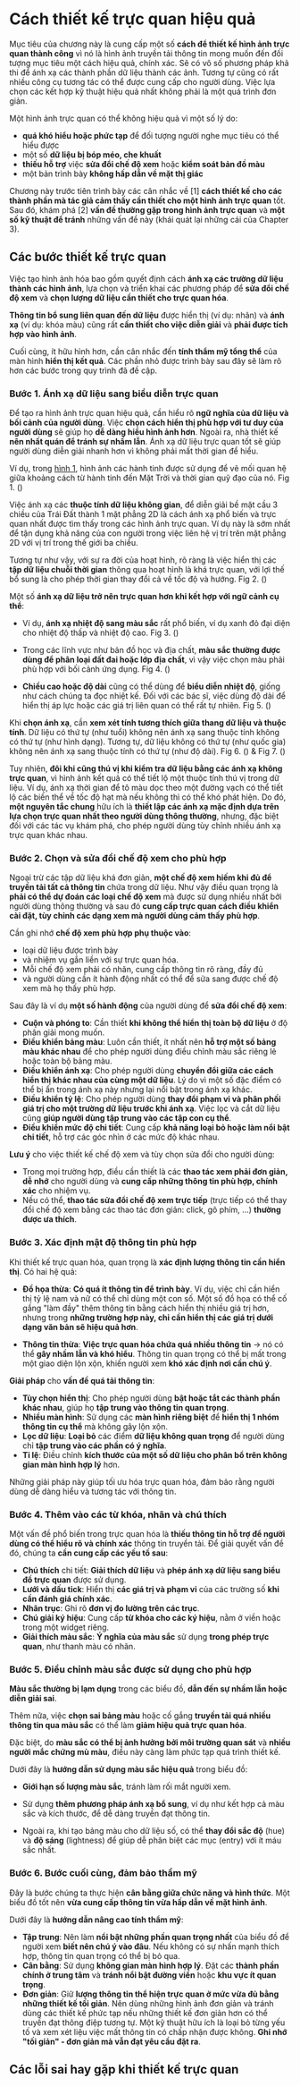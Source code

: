 # Cách thiết kế trực quan hiệu quả

Mục tiêu của chương này là cung cấp một số **cách để thiết kế hình ảnh trực quan thành công** vì nó là hình ảnh truyền tải thông tin mong muốn đến đối tượng mục tiêu một cách hiệu quả, chính xác. Sẽ có vô số phương pháp khả thi để ánh xạ các thành phần dữ liệu thành các ảnh. Tương tự cũng có rất nhiều công cụ tương tác có thể được cung cấp cho người dùng. Việc lựa chọn các kết hợp kỹ thuật hiệu quả nhất không phải là một quá trình đơn giản.

Một hình ảnh trực quan có thể không hiệu quả vì một số lý do:

+ **quá khó hiểu hoặc phức tạp** để đối tượng người nghe mục tiêu có thể hiểu được
+ một số **dữ liệu bị bóp méo, che khuất**
+ **thiếu hỗ trợ** việc **sửa đổi chế độ xem** hoặc **kiểm soát bản đồ màu**
+ một bản trình bày **không hấp dẫn về mặt thị giác**

Chương này trước tiên trình bày các cân nhắc về [1] **cách thiết kế cho các thành phần mà tác giả cảm thấy cần thiết cho một hình ảnh trực quan** tốt. Sau đó, khám phá [2] **vấn đề thường gặp trong hình ảnh trực quan** và **một số kỹ thuật để tránh** những vấn đề này (khái quát lại những cái của Chapter 3).

## Các bước thiết kế trực quan

Việc tạo hình ảnh hóa bao gồm quyết định cách **ánh xạ các trường dữ liệu thành các hình ảnh**, lựa chọn và triển khai các phương pháp để **sửa đổi chế độ xem** và **chọn lượng dữ liệu cần thiết cho trực quan hóa**.

**Thông tin bổ sung liên quan đến dữ liệu** được hiển thị (ví dụ: nhãn) và **ánh xạ** (ví dụ: khóa màu) cũng rất **cần thiết cho việc diễn giải** và **phải được tích hợp vào hình ảnh**.

Cuối cùng, ít hữu hình hơn, cần cân nhắc đến **tính thẩm mỹ tổng thể** của màn hình **hiển thị kết quả**. Các phần nhỏ được trình bày sau đây sẽ làm rõ hơn các bước trong quy trình đã đề cập.

### Bước 1. Ánh xạ dữ liệu sang biểu diễn trực quan

Để tạo ra hình ảnh trực quan hiệu quả, cần hiểu rõ **ngữ nghĩa của dữ liệu và bối cảnh của người dùng**. Việc **chọn cách hiển thị phù hợp với tư duy của người dùng** sẽ giúp họ **dễ dàng hiểu hình ảnh hơn**. Ngoài ra, nhà thiết kế **nên nhất quán để tránh sự nhầm lẫn**. Ánh xạ dữ liệu trực quan tốt sẽ giúp người dùng diễn giải nhanh hơn vì không phải mất thời gian để hiểu.

Ví dụ, trong [hình 1](...), hình ảnh các hành tinh được sử dụng để vẽ mối quan hệ giữa khoảng cách từ hành tinh đến Mặt Trời và thời gian quỹ đạo của nó. Fig 1. ()

Việc ánh xạ các **thuộc tính dữ liệu không gian**, để diễn giải bề mặt cầu 3 chiều của Trái Đất thành 1 mặt phẳng 2D là cách ánh xạ phổ biến và trực quan nhất được tìm thấy trong các hình ảnh trực quan. Ví dụ này là sớm nhất để tận dụng khả năng của con người trong việc liên hệ vị trí trên mặt phẳng 2D với vị trí trong thế giới ba chiều.

Tương tự như vậy, với sự ra đời của hoạt hình, rõ ràng là việc hiển thị các **tập dữ liệu chuỗi thời gian** thông qua hoạt hình là khá trực quan, với lợi thế bổ sung là cho phép thời gian thay đổi cả về tốc độ và hướng. Fig 2. ()

Một số **ánh xạ dữ liệu trở nên trực quan hơn khi kết hợp với ngữ cảnh cụ thể**:

+ Ví dụ, **ánh xạ nhiệt độ sang màu sắc** rất phổ biến, ví dụ xanh đỏ đại diện cho nhiệt độ thấp và nhiệt độ cao. Fig 3. ()

+ Trong các lĩnh vực như bản đồ học và địa chất, **màu sắc thường được dùng để phân loại đất đai hoặc lớp địa chất**, vì vậy việc chọn màu phải phù hợp với bối cảnh ứng dụng. Fig 4. ()

+ **Chiều cao hoặc độ dài** cũng có thể dùng để **biểu diễn nhiệt độ**, giống như cách chúng ta đọc nhiệt kế. Đối với các bác sĩ, việc dùng độ dài để hiển thị áp lực hoặc các giá trị liên quan có thể rất tự nhiên. Fig 5. ()

Khi **chọn ánh xạ**, cần **xem xét tính tương thích giữa thang dữ liệu và thuộc tính**. Dữ liệu có thứ tự (như tuổi) không nên ánh xạ sang thuộc tính không có thứ tự (như hình dạng). Tương tự, dữ liệu không có thứ tự (như quốc gia) không nên ánh xạ sang thuộc tính có thứ tự (như độ dài). Fig 6. () & Fig 7. ()

Tuy nhiên, **đôi khi cũng thú vị khi kiểm tra dữ liệu bằng các ánh xạ không trực quan**, vì hình ảnh kết quả có thể tiết lộ một thuộc tính thú vị trong dữ liệu. Ví dụ, ánh xạ thời gian để tô màu dọc theo một đường vạch có thể tiết lộ các biến thể về tốc độ hạt mà nếu không thì có thể khó phát hiện. Do đó, **một nguyên tắc chung** hữu ích là **thiết lập các ánh xạ mặc định dựa trên lựa chọn trực quan nhất theo người dùng thông thường**, nhưng, đặc biệt đối với các tác vụ khám phá, cho phép người dùng tùy chỉnh nhiều ánh xạ trực quan khác nhau.

### Bước 2. Chọn và sửa đổi chế độ xem cho phù hợp

Ngoại trừ các tập dữ liệu khá đơn giản, **một chế độ xem hiếm khi đủ để truyền tải tất cả thông tin** chứa trong dữ liệu. Như vậy điều quan trọng là **phải có thể dự đoán các loại chế độ xem** mà được sử dụng nhiều nhất bởi người dùng thông thường và sau đó **cung cấp trực quan cách điều khiển cài đặt, tùy chỉnh các dạng xem mà người dùng cảm thấy phù hợp**.

Cần ghi nhớ **chế độ xem phù hợp phụ thuộc vào**:

- loại dữ liệu được trình bày
- và nhiệm vụ gắn liền với sự trực quan hóa.
- Mỗi chế độ xem phải có nhãn, cung cấp thông tin rõ ràng, đầy đủ 
- và người dùng cần ít hành động nhất có thể để sửa sang được chế độ xem mà họ thấy phù hợp.

Sau đây là ví dụ **một số hành động** của người dùng để **sửa đổi chế độ xem**:

- **Cuộn và phóng to**: Cần thiết **khi không thể hiển thị toàn bộ dữ liệu** ở độ phân giải mong muốn.
- **Điều khiển bảng màu**: Luôn cần thiết, ít nhất nên **hỗ trợ một số bảng màu khác nhau** để cho phép người dùng điều chỉnh màu sắc riêng lẻ hoặc toàn bộ bảng màu.
- **Điều khiển ánh xạ**: Cho phép người dùng **chuyển đổi giữa các cách hiển thị khác nhau của cùng một dữ liệu**. Lý do vì một số đặc điểm có thể bị ẩn trong ánh xạ này nhưng lại nổi bật trong ánh xạ khác.
- **Điều khiển tỷ lệ**: Cho phép người dùng **thay đổi phạm vi và phân phối giá trị cho một trường dữ liệu trước khi ánh xạ**. Việc lọc và cắt dữ liệu cũng **giúp người dùng tập trung vào các tập con cụ thể**.
- **Điều khiển mức độ chi tiết**: Cung cấp **khả năng loại bỏ hoặc làm nổi bật chi tiết**, hỗ trợ các góc nhìn ở các mức độ khác nhau.

**Lưu ý** cho việc thiết kế chế độ xem và tùy chọn sửa đổi cho người dùng:

- Trong mọi trường hợp, điều cần thiết là các **thao tác xem phải đơn giản, dễ nhớ** cho người dùng và **cung cấp những thông tin phù hợp, chính xác** cho nhiệm vụ.
- Nếu có thể, **thao tác sửa đổi chế độ xem trực tiếp** (trực tiếp có thể thay đổi chế độ xem bằng các thao tác đơn giản: click, gõ phím, ...) **thường được ưa thích**.

### Bước 3. Xác định mật độ thông tin phù hợp

Khi thiết kế trực quan hóa, quan trọng là **xác định lượng thông tin cần hiển thị**. Có hai hệ quả:

+ **Đồ họa thừa**: **Có quá ít thông tin để trình bày**. Ví dụ, việc chỉ cần hiển thị tỷ lệ nam và nữ có thể chỉ dùng một con số. Một số đồ họa có thể cố gắng "làm đầy" thêm thông tin bằng cách hiển thị nhiều giá trị hơn, nhưng trong **những trường hợp này, chỉ cần hiển thị các giá trị dưới dạng văn bản sẽ hiệu quả hơn**.

+ **Thông tin thừa**: **Việc trực quan hóa chứa quá nhiều thông tin** $\to$ nó có thể **gây nhầm lẫn và khó hiểu**. Thông tin quan trọng có thể bị mất trong một giao diện lộn xộn, khiến người xem **khó xác định nơi cần chú ý**.

**Giải pháp** cho **vấn đề quá tải thông tin**:

- **Tùy chọn hiển thị**: Cho phép người dùng **bật hoặc tắt các thành phần khác nhau**, giúp họ **tập trung vào thông tin quan trọng**.
- **Nhiều màn hình**: Sử dụng các **màn hình riêng biệt** để **hiển thị 1 nhóm thông tin cụ thể** mà không gây lộn xộn.
- **Lọc dữ liệu**: **Loại bỏ** các điểm **dữ liệu không quan trọng** để người dùng chỉ **tập trung vào các phần có ý nghĩa**.
- **Tỉ lệ**: Điều chỉnh **kích thước của một số dữ liệu cho phân bổ trên không gian màn hình hợp lý** hơn.

Những giải pháp này giúp tối ưu hóa trực quan hóa, đảm bảo rằng người dùng dễ dàng hiểu và tương tác với thông tin.

### Bước 4. Thêm vào các từ khóa, nhãn và chú thích

Một vấn đề phổ biến trong trực quan hóa là **thiếu thông tin hỗ trợ để người dùng có thể hiểu rõ và chính xác** thông tin truyền tải. Để giải quyết vấn đề đó, chúng ta **cần cung cấp các yếu tố sau**:

+ **Chú thích** chi tiết: **Giải thích dữ liệu** và **phép ánh xạ dữ liệu sang biểu đồ trực quan** được sử dụng.
+ **Lưới và dấu tick**: Hiển thị **các giá trị và phạm vi** của các trường số **khi cần đánh giá chính xác**.
+ **Nhãn trục**: Ghi rõ **đơn vị đo lường trên các trục**.
+ **Chú giải ký hiệu**: Cung cấp **từ khóa cho các ký hiệu**, nằm ở viền hoặc trong một widget riêng.
+ **Giải thích màu sắc**: **Ý nghĩa của màu sắc** sử dụng **trong phép trực quan**, như thanh màu có nhãn.

### Bước 5. Điều chỉnh màu sắc được sử dụng cho phù hợp

**Màu sắc thường bị lạm dụng** trong các biểu đồ, **dẫn đến sự nhầm lẫn hoặc diễn giải sai**.

Thêm nữa, việc **chọn sai bảng màu** hoặc cố gắng **truyền tải quá nhiều thông tin qua màu sắc** có thể làm **giảm hiệu quả trực quan hóa**. 

Đặc biệt, do **màu sắc có thể bị ảnh hưởng bởi môi trường quan sát** và **nhiều người mắc chứng mù màu**, điều này càng làm phức tạp quá trình thiết kế.

Dưới đây là **hướng dẫn sử dụng màu sắc hiệu quả** trong biểu đồ:

+ **Giới hạn số lượng màu sắc**, tránh làm rối mắt người xem.

+ Sử dụng **thêm phương pháp ánh xạ bổ sung**, ví dụ như kết hợp cả màu sắc và kích thước, để dễ dàng truyền đạt thông tin.

+ Ngoài ra, khi tạo bảng màu cho dữ liệu số, có thể **thay đổi sắc độ** (hue) và **độ sáng** (lightness) để giúp dễ phân biệt các mục (entry) với ít máu sắc nhất.

### Bước 6. Bước cuối cùng, đảm bảo thẩm mỹ

Đây là bước chúng ta thực hiện **cân bằng giữa chức năng và hình thức**. Một biểu đồ tốt nên **vừa cung cấp thông tin vừa hấp dẫn về mặt hình ảnh**.

Dưới đây là **hướng dẫn nâng cao tính thẩm mỹ**:

+ **Tập trung**: Nên làm **nổi bật những phần quan trọng nhất** của biểu đồ để người xem **biết nên chú ý vào đâu**. Nếu không có sự nhấn mạnh thích hợp, thông tin quan trọng có thể bị bỏ qua.
+ **Cân bằng**: Sử dụng **không gian màn hình hợp lý**. Đặt các **thành phần chính ở trung tâm** và **tránh nổi bật đường viền** hoặc **khu vực ít quan trọng**.
+ **Đơn giản**: Giữ **lượng thông tin thể hiện trực quan ở mức vừa đủ bằng những thiết kế tối giản**. Nên dùng những hình ảnh đơn giản và tránh dùng các thiết kế phức tạp nếu những thiết kế đơn giản hơn có thể truyền đạt thông điệp tương tự. Một kỹ thuật hữu ích là loại bỏ từng yếu tố và xem xét liệu việc mất thông tin có chấp nhận được không. **Ghi nhớ "tối giản" - đơn giản mà vẫn đạt yêu cầu đặt ra**.

## Các lỗi sai hay gặp khi thiết kế trực quan

